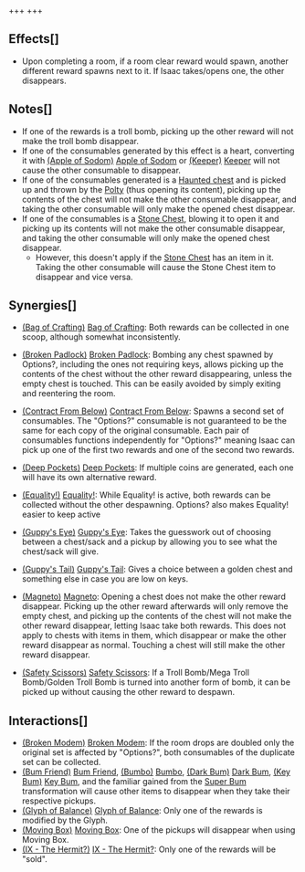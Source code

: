 +++
+++

Effects[]
---------


* Upon completing a room, if a room clear reward would spawn, another different reward spawns next to it. If Isaac takes/opens one, the other disappears.


Notes[]
-------


* If one of the rewards is a troll bomb, picking up the other reward will not make the troll bomb disappear.
* If one of the consumables generated by this effect is a heart, converting it with [(Apple of Sodom)](/wiki/Apple_of_Sodom "Apple of Sodom") [Apple of Sodom](/wiki/Apple_of_Sodom "Apple of Sodom") or  [(Keeper)](/wiki/Keeper "Keeper") [Keeper](/wiki/Keeper "Keeper") will not cause the other consumable to disappear.
* If one of the consumables generated is a [Haunted chest](/wiki/Chests#Haunted_Chest "Chests") and is picked up and thrown by the [Polty](/wiki/Polty "Polty") (thus opening its content), picking up the contents of the chest will not make the other consumable disappear, and taking the other consumable will only make the opened chest disappear.
* If one of the consumables is a [Stone Chest](/wiki/Chest#Stone_Chest "Chest"), blowing it to open it and picking up its contents will not make the other consumable disappear, and taking the other consumable will only make the opened chest disappear.
	+ However, this doesn't apply if the [Stone Chest](/wiki/Chest#Stone_Chest "Chest") has an item in it. Taking the other consumable will cause the Stone Chest item to disappear and vice versa.


Synergies[]
-----------


* [(Bag of Crafting)](/wiki/Bag_of_Crafting "Bag of Crafting") [Bag of Crafting](/wiki/Bag_of_Crafting "Bag of Crafting"): Both rewards can be collected in one scoop, although somewhat inconsistently.
* [(Broken Padlock)](/wiki/Broken_Padlock "Broken Padlock") [Broken Padlock](/wiki/Broken_Padlock "Broken Padlock"): Bombing any chest spawned by Options?, including the ones not requiring keys, allows picking up the contents of the chest without the other reward disappearing, unless the empty chest is touched. This can be easily avoided by simply exiting and reentering the room.


* [(Contract From Below)](/wiki/Contract_From_Below "Contract From Below") [Contract From Below](/wiki/Contract_From_Below "Contract From Below"): Spawns a second set of consumables. The "Options?" consumable is not guaranteed to be the same for each copy of the original consumable. Each pair of consumables functions independently for "Options?" meaning Isaac can pick up one of the first two rewards and one of the second two rewards.
* [(Deep Pockets)](/wiki/Deep_Pockets "Deep Pockets") [Deep Pockets](/wiki/Deep_Pockets "Deep Pockets"): If multiple coins are generated, each one will have its own alternative reward.
* [(Equality!)](/wiki/Equality! "Equality!") [Equality!](/wiki/Equality! "Equality!"): While Equality! is active, both rewards can be collected without the other despawning. Options? also makes Equality! easier to keep active
* [(Guppy's Eye)](/wiki/Guppy%27s_Eye "Guppy's Eye") [Guppy's Eye](/wiki/Guppy%27s_Eye "Guppy's Eye"): Takes the guesswork out of choosing between a chest/sack and a pickup by allowing you to see what the chest/sack will give.
* [(Guppy's Tail)](/wiki/Guppy%27s_Tail "Guppy's Tail") [Guppy's Tail](/wiki/Guppy%27s_Tail "Guppy's Tail"): Gives a choice between a golden chest and something else in case you are low on keys.
* [(Magneto)](/wiki/Magneto "Magneto") [Magneto](/wiki/Magneto "Magneto"): Opening a chest does not make the other reward disappear. Picking up the other reward afterwards will only remove the empty chest, and picking up the contents of the chest will not make the other reward disappear, letting Isaac take both rewards. This does not apply to chests with items in them, which disappear or make the other reward disappear as normal. Touching a chest will still make the other reward disappear.
* [(Safety Scissors)](/wiki/Safety_Scissors "Safety Scissors") [Safety Scissors](/wiki/Safety_Scissors "Safety Scissors"): If a Troll Bomb/Mega Troll Bomb/Golden Troll Bomb is turned into another form of bomb, it can be picked up without causing the other reward to despawn.


Interactions[]
--------------


* [(Broken Modem)](/wiki/Broken_Modem "Broken Modem") [Broken Modem](/wiki/Broken_Modem "Broken Modem"): If the room drops are doubled only the original set is affected by "Options?", both consumables of the duplicate set can be collected.
* [(Bum Friend)](/wiki/Bum_Friend "Bum Friend") [Bum Friend](/wiki/Bum_Friend "Bum Friend"), [(Bumbo)](/wiki/Bumbo "Bumbo") [Bumbo](/wiki/Bumbo "Bumbo"), [(Dark Bum)](/wiki/Dark_Bum "Dark Bum") [Dark Bum](/wiki/Dark_Bum "Dark Bum"), [(Key Bum)](/wiki/Key_Bum "Key Bum") [Key Bum](/wiki/Key_Bum "Key Bum"), and the familiar gained from the [Super Bum](/wiki/Super_Bum "Super Bum") transformation will cause other items to disappear when they take their respective pickups.
* [(Glyph of Balance)](/wiki/Glyph_of_Balance "Glyph of Balance") [Glyph of Balance](/wiki/Glyph_of_Balance "Glyph of Balance"): Only one of the rewards is modified by the Glyph.
* [(Moving Box)](/wiki/Moving_Box "Moving Box") [Moving Box](/wiki/Moving_Box "Moving Box"): One of the pickups will disappear when using Moving Box.
* [(IX - The Hermit?)](/wiki/Cards_and_Runes "IX - The Hermit?") [IX - The Hermit?](/wiki/Cards_and_Runes "Cards and Runes"): Only one of the rewards will be "sold".


